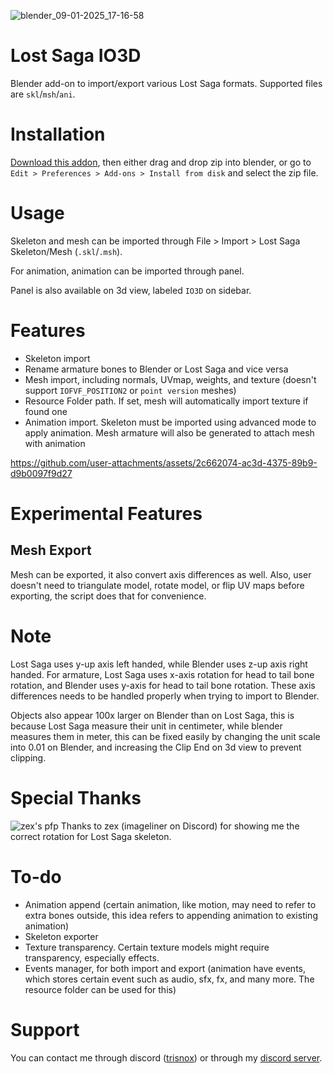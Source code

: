 ![blender_09-01-2025_17-16-58](https://github.com/user-attachments/assets/81e0ccc4-e4dc-43d4-9dad-47e8f554c572)

# Lost Saga IO3D
Blender add-on to import/export various Lost Saga formats. Supported files are `skl`/`msh`/`ani`.

# Installation
[Download this addon](https://github.com/Trisnox/lost-saga-io3d/releases/latest), then either drag and drop zip into blender, or go to `Edit > Preferences > Add-ons > Install from disk` and select the zip file.

# Usage
Skeleton and mesh can be imported through File > Import > Lost Saga Skeleton/Mesh (`.skl`/`.msh`).

For animation, animation can be imported through panel.

Panel is also available on 3d view, labeled `IO3D` on sidebar.

# Features
- Skeleton import
- Rename armature bones to Blender or Lost Saga and vice versa
- Mesh import, including normals, UVmap, weights, and texture (doesn't support `IOFVF_POSITION2` or `point version` meshes)
- Resource Folder path. If set, mesh will automatically import texture if found one
- Animation import. Skeleton must be imported using advanced mode to apply animation. Mesh armature will also be generated to attach mesh with animation



https://github.com/user-attachments/assets/2c662074-ac3d-4375-89b9-d9b0097f9d27



# Experimental Features
## Mesh Export
Mesh can be exported, it also convert axis differences as well. Also, user doesn't need to triangulate model, rotate model, or flip UV maps before exporting, the script does that for convenience.

# Note
Lost Saga uses y-up axis left handed, while Blender uses z-up axis right handed. For armature, Lost Saga uses x-axis rotation for head to tail bone rotation, and Blender uses y-axis for head to tail bone rotation. These axis differences needs to be handled properly when trying to import to Blender.

Objects also appear 100x larger on Blender than on Lost Saga, this is because Lost Saga measure their unit in centimeter, while blender measures them in meter, this can be fixed easily by changing the unit scale into 0.01 on Blender, and increasing the Clip End on 3d view to prevent clipping.

# Special Thanks
![zex's pfp](https://cdn.discordapp.com/avatars/168260795233206272/a_0b2d1becd61b1f08965a0a4f87b96c69.gif?size=128)
Thanks to zex (imageliner on Discord) for showing me the correct rotation for Lost Saga skeleton.

# To-do
- Animation append (certain animation, like motion, may need to refer to extra bones outside, this idea refers to appending animation to existing animation)
- Skeleton exporter
- Texture transparency. Certain texture models might require transparency, especially effects.
- Events manager, for both import and export (animation have events, which stores certain event such as audio, sfx, fx, and many more. The resource folder can be used for this)

# Support
You can contact me through discord ([trisnox](https://discord.com/users/543595002031243300)) or through my [discord server](https://discord.gg/dJUMU9Gkw2).
